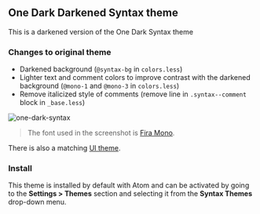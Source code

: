 ## One Dark Darkened Syntax theme

This is a darkened version of the One Dark Syntax theme

### Changes to original theme
* Darkened background (`@syntax-bg` in `colors.less`)
* Lighter text and comment colors to improve contrast with the darkened background (`@mono-1` and `@mono-3` in `colors.less`)
* Remove italicized style of comments (remove line in `.syntax--comment` block in `_base.less`)

![one-dark-syntax](https://cloud.githubusercontent.com/assets/378023/7783203/49271ef6-0174-11e5-8eb1-d80b8d34a0e3.png)

> The font used in the screenshot is [Fira Mono](https://github.com/mozilla/Fira).

There is also a matching [UI theme](https://atom.io/themes/one-dark-ui).

### Install

This theme is installed by default with Atom and can be activated by going to the __Settings > Themes__ section and selecting it from the __Syntax Themes__ drop-down menu.
